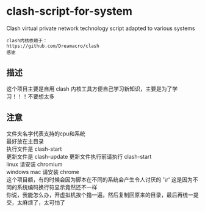 # clash-script-for-system
Clash virtual private network technology script adapted to various systems

    clash内核依赖于：
    https://github.com/Dreamacro/clash
    感谢

## 描述
这个项目主要是自用 clash 内核工具方便自己学习新知识，主要是为了学习！！！不要想太多  

## 注意
文件夹名字代表支持的cpu和系统  
最好放在主目录  
执行文件是 clash-start  
更新文件是 clash-update  更新文件执行前请执行 clash-start  
linux 请安装 chromium  
windows mac 请安装 chrome  
这个项目额，有的时候会因为脚本在不同的系统会产生令人讨厌的 '\r' 这是因为不同的系统编码换行符显示竟然还不一样  
你说，我能怎么办，开虚拟机挨个撸一遍，然后复制回原来的目录，最后再统一提交，太麻烦了，太可怕了  
